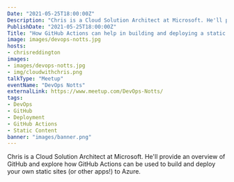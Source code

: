 ```yaml
---
Date: "2021-05-25T18:00:00Z"
Description: "Chris is a Cloud Solution Architect at Microsoft. He'll provide an overview of GitHub and explore how GitHub Actions can be used to build and deploy your own static sites (or other apps!) to Azure."
PublishDate: "2021-05-25T18:00:00Z"
Title: "How GitHub Actions can help in building and deploying a static website and more"
image: images/devops-notts.jpg
hosts:
- chrisreddington
images:
- images/devops-notts.jpg
- img/cloudwithchris.png
talkType: "Meetup"
eventName: "DevOps Notts"
externalLink: https://www.meetup.com/DevOps-Notts/
tags:
- DevOps
- GitHub
- Deployment
- GitHub Actions
- Static Content
banner: "images/banner.png"
---
```

Chris is a Cloud Solution Architect at Microsoft. He'll provide an overview of GitHub and explore how GitHub Actions can be used to build and deploy your own static sites (or other apps!) to Azure.
